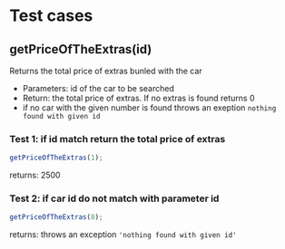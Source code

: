 # Test cases

## **getPriceOfTheExtras(id)**

Returns the total price of extras bunled with the car

- Parameters: id of the car to be searched
- Return: the total price of extras. If no extras is found returns 0
- if no car with the given number is found throws an exeption `nothing found with given id`

### Test 1: if id match return the total price of extras

```js
getPriceOfTheExtras(1);
```

returns: 2500

### Test 2: if car id do not match with parameter id

```js
getPriceOfTheExtras(8);
```

returns: throws an exception `'nothing found with given id'`
